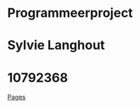 # Programmeerproject

# Sylvie Langhout
# 10792368

[Pages](https://slanghout.github.io/Programmeerproject/)